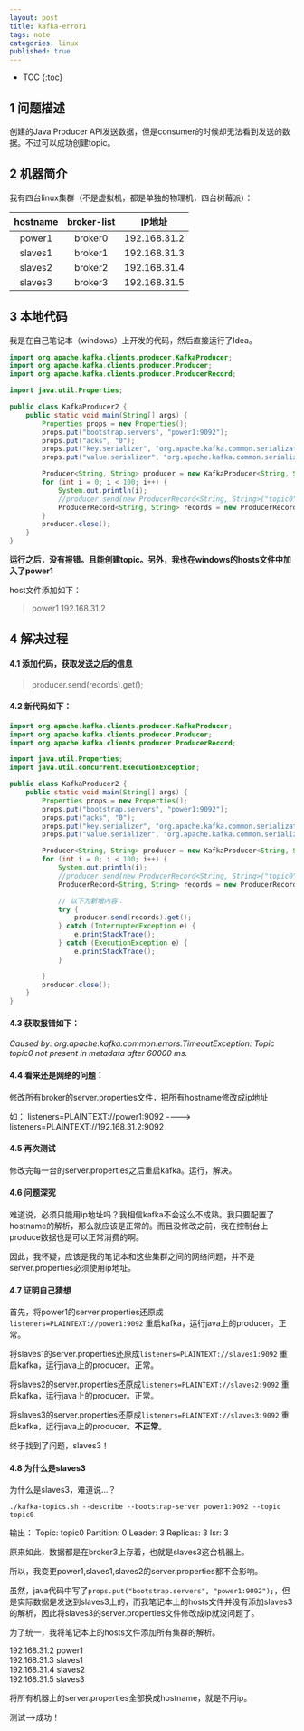 ```yaml
---
layout: post
title: kafka-error1
tags: note
categories: linux
published: true
---
```


* TOC
{:toc}


## 1 问题描述
创建的Java Producer API发送数据，但是consumer的时候却无法看到发送的数据。不过可以成功创建topic。

## 2 机器简介
我有四台linux集群（不是虚拟机，都是单独的物理机，四台树莓派）：

| hostname | broker-list      |IP地址|
|:--------:| :-------------:|:-------------:|
| power1 | broker0 |192.168.31.2|
| slaves1 | broker1 |192.168.31.3|
| slaves2 | broker2 |192.168.31.4|
| slaves3 | broker3 |192.168.31.5|

## 3 本地代码
我是在自己笔记本（windows）上开发的代码，然后直接运行了Idea。

~~~java
import org.apache.kafka.clients.producer.KafkaProducer;
import org.apache.kafka.clients.producer.Producer;
import org.apache.kafka.clients.producer.ProducerRecord;

import java.util.Properties;

public class KafkaProducer2 {
    public static void main(String[] args) {
        Properties props = new Properties();
        props.put("bootstrap.servers", "power1:9092");
        props.put("acks", "0");
        props.put("key.serializer", "org.apache.kafka.common.serialization.StringSerializer");
        props.put("value.serializer", "org.apache.kafka.common.serialization.StringSerializer");

        Producer<String, String> producer = new KafkaProducer<String, String>(props);
        for (int i = 0; i < 100; i++) {
            System.out.println(i);
            //producer.send(new ProducerRecord<String, String>("topic0", Integer.toString(i), Integer.toString(i)));
            ProducerRecord<String, String> records = new ProducerRecord<String,String>("topic0", Integer.toString(i), Integer.toString(i));
        }
        producer.close();
    }
}
~~~

**运行之后，没有报错。且能创建topic。另外，我也在windows的hosts文件中加入了power1**

host文件添加如下：<br>
>power1 192.168.31.2

## 4 解决过程
#### 4.1 添加代码，获取发送之后的信息

>producer.send(records).get();

#### 4.2 新代码如下：

~~~java
import org.apache.kafka.clients.producer.KafkaProducer;
import org.apache.kafka.clients.producer.Producer;
import org.apache.kafka.clients.producer.ProducerRecord;

import java.util.Properties;
import java.util.concurrent.ExecutionException;

public class KafkaProducer2 {
    public static void main(String[] args) {
        Properties props = new Properties();
        props.put("bootstrap.servers", "power1:9092");
        props.put("acks", "0");
        props.put("key.serializer", "org.apache.kafka.common.serialization.StringSerializer");
        props.put("value.serializer", "org.apache.kafka.common.serialization.StringSerializer");

        Producer<String, String> producer = new KafkaProducer<String, String>(props);
        for (int i = 0; i < 100; i++) {
            System.out.println(i);
            //producer.send(new ProducerRecord<String, String>("topic0", Integer.toString(i), Integer.toString(i)));
            ProducerRecord<String, String> records = new ProducerRecord<String,String>("topic0", Integer.toString(i), Integer.toString(i));

            // 以下为新增内容：
            try {
                producer.send(records).get();
            } catch (InterruptedException e) {
                e.printStackTrace();
            } catch (ExecutionException e) {
                e.printStackTrace();
            }

        }
        producer.close();
    }
}
~~~

#### 4.3 获取报错如下：
*Caused by: org.apache.kafka.common.errors.TimeoutException: Topic topic0 not present in metadata after 60000 ms.*

#### 4.4 看来还是网络的问题：
修改所有broker的server.properties文件，把所有hostname修改成ip地址

如：
listeners=PLAINTEXT://power1:9092 ----> listeners=PLAINTEXT://192.168.31.2:9092

#### 4.5 再次测试
修改完每一台的server.properties之后重启kafka。运行，解决。

#### 4.6 问题深究
难道说，必须只能用ip地址吗？我相信kafka不会这么不成熟。我只要配置了hostname的解析，那么就应该是正常的。而且没修改之前，我在控制台上produce数据也是可以正常消费的啊。

因此，我怀疑，应该是我的笔记本和这些集群之间的网络问题，并不是server.properties必须使用ip地址。

#### 4.7 证明自己猜想
首先，将power1的server.properties还原成`listeners=PLAINTEXT://power1:9092`
重启kafka，运行java上的producer。正常。

将slaves1的server.properties还原成`listeners=PLAINTEXT://slaves1:9092`
重启kafka，运行java上的producer。正常。

将slaves2的server.properties还原成`listeners=PLAINTEXT://slaves2:9092`
重启kafka，运行java上的producer。正常。

将slaves3的server.properties还原成`listeners=PLAINTEXT://slaves3:9092`
重启kafka，运行java上的producer。**不正常**。

终于找到了问题，slaves3！

#### 4.8 为什么是slaves3
为什么是slaves3，难道说...？

`./kafka-topics.sh --describe --bootstrap-server power1:9092 --topic topic0`

输出：
Topic: topic0   Partition: 0    Leader: 3       Replicas: 3     Isr: 3

原来如此，数据都是在broker3上存着，也就是slaves3这台机器上。

所以，我变更power1,slaves1,slaves2的server.properties都不会影响。

虽然，java代码中写了`props.put("bootstrap.servers", "power1:9092");`，但是实际数据是发送到slaves3上的，而我笔记本上的hosts文件并没有添加slaves3的解析，因此将slaves3的server.properties文件修改成ip就没问题了。

为了统一，我将笔记本上的hosts文件添加所有集群的解析。

192.168.31.2    power1<br>
192.168.31.3    slaves1<br>
192.168.31.4    slaves2<br>
192.168.31.5    slaves3<br>

将所有机器上的server.properties全部换成hostname，就是不用ip。

测试-->成功！